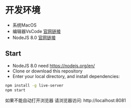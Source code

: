 # 开发环境
- 系统MacOS
- 编辑器VsCode [官网链接](https://code.visualstudio.com/)
- NodeJS 8.0  [官网链接](https://nodejs.org/en/)

## Start
 - NodeJS 8.0 need
 https://nodejs.org/en/
 - Clone or download this repository
 - Enter your local directory, and install dependencies:

``` bash
npm install -g live-server
npm start
```
如果不能自动打开浏览器 请浏览器访问: http://localhost:8081
 









